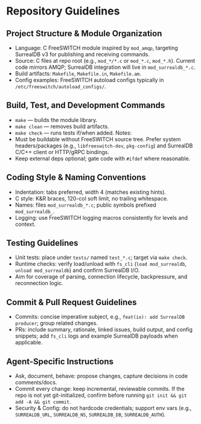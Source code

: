 # Repository Guidelines

## Project Structure & Module Organization
- Language: C FreeSWITCH module inspired by `mod_amqp`, targeting SurrealDB v3 for publishing and receiving commands.
- Source: C files at repo root (e.g., `mod_*/*.c` or `mod_*.c`, `mod_*.h`). Current code mirrors AMQP; SurrealDB integration will live in `mod_surrealdb_*.c`.
- Build artifacts: `Makefile`, `Makefile.in`, `Makefile.am`.
- Config examples: FreeSWITCH autoload configs typically in `/etc/freeswitch/autoload_configs/`.

## Build, Test, and Development Commands
- `make` — builds the module library.
- `make clean` — removes build artifacts.
- `make check` — runs tests if/when added.
Notes:
- Must be buildable without FreeSWITCH source tree. Prefer system headers/packages (e.g., `libfreeswitch-dev`, `pkg-config`) and SurrealDB C/C++ client or HTTP/gRPC bindings.
- Keep external deps optional; gate code with `#ifdef` where reasonable.

## Coding Style & Naming Conventions
- Indentation: tabs preferred, width 4 (matches existing hints).
- C style: K&R braces, 120-col soft limit, no trailing whitespace.
- Names: files `mod_surrealdb_*.c`; public symbols prefixed `mod_surrealdb_`.
- Logging: use FreeSWITCH logging macros consistently for levels and context.

## Testing Guidelines
- Unit tests: place under `tests/` named `test_*.c`; target via `make check`.
- Runtime checks: verify load/unload with `fs_cli` (`load mod_surrealdb`, `unload mod_surrealdb`) and confirm SurrealDB I/O.
- Aim for coverage of parsing, connection lifecycle, backpressure, and reconnection logic.

## Commit & Pull Request Guidelines
- Commits: concise imperative subject, e.g., `feat(io): add SurrealDB producer`; group related changes.
- PRs: include summary, rationale, linked issues, build output, and config snippets; add `fs_cli` logs and example SurrealDB payloads when applicable.

## Agent-Specific Instructions
- Ask, document, behave: propose changes, capture decisions in code comments/docs.
- Commit every change: keep incremental, reviewable commits. If the repo is not yet git-initialized, confirm before running `git init && git add -A && git commit`.
- Security & Config: do not hardcode credentials; support env vars (e.g., `SURREALDB_URL`, `SURREALDB_NS`, `SURREALDB_DB`, `SURREALDB_AUTH`).

